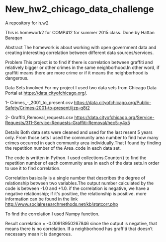# New_hw2_chicago_data_challenge
A repository for h.w2

This is homework2 for COMP412 for summer 2015 class. Done by Hattan Baraqan

Abstract
The homework is about working with open government data and creating interesting correlation between different data sources/services.

Problem
This project is to find if there is correlation between graffiti and relatively bigger or other crimes in the same neighborhood.In other word, if graffiti means there are more crime or if it means the neighborhood is dangerous.

Data Sets Involved 
For my project I used two data sets from Chicago Data Portal at https://data.cityofchicago.org/.

1- Crimes_-_2001_to_present.csv https://data.cityofchicago.org/Public-Safety/Crimes-2001-to-present/ijzp-q8t2
 
2- Graffiti_Removal_requests.csv https://data.cityofchicago.org/Service-Requests/311-Service-Requests-Graffiti-Removal/hec5-y4x5


Details 
Both data sets were cleaned and used for the last resent 5 years only.
From those sets I used the community area number to find how many crimes occurred in each community area individually.That I found by finding the repetition number of the Area_code in each data set.

The code is written in Python. 
I used collections.Counter() to find the repetition number of each community area in each of the data sets.In order to use it to find correlation.

Correlation basically is a single number that describes the degree of relationship between two variables.The output number calculated by the code is between -1.0 and +1.0. if the correlation is negative, we have a negative relationship; if it's positive, the relationship is positive. 
more information can be found in the link
http://www.socialresearchmethods.net/kb/statcorr.php

To find the correlation I used Numpy function.

Result
correlation = -0.00918950267846 since the output is negative, that means there is no correlation. If a neighborhood has graffiti that doesn’t necessary mean it is dangerous. 
 